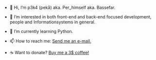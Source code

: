 - 👋 Hi, I’m p3k4 (pekå) aka. Per_himself aka. Bassefar.
- 👀 I’m interested in both front-end and back-end focused development, people and Informationsystems in general.
- 🌱 I’m currently learning Python.
- 📫 How to reach me: [Send me an e-mail.](mailto:per.chr.vain@gmail.com)

- :coffee: Want to donate? [Buy me a 3$ coffee!](https://www.buymeacoffee.com/perchr)
